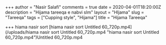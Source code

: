 +++
author = "Nasir Salafi"
comments = true
date = 2020-04-01T18:20:00Z
description = "Hijama tareeqa e nabvi slm"
layout = "HIjama"
slug = "Tareeqa"
tags = ["Cupping style", "Hijama"]
title = "Hijama Tareeqa"

+++
hiama nasir sort [hiama nasir sort Untitled 60_720p.mp4](/uploads/hiama nasir sort Untitled 60_720p.mp4 "hiama nasir sort Untitled 60_720p.mp4")Untitled 60_720p.mp4
